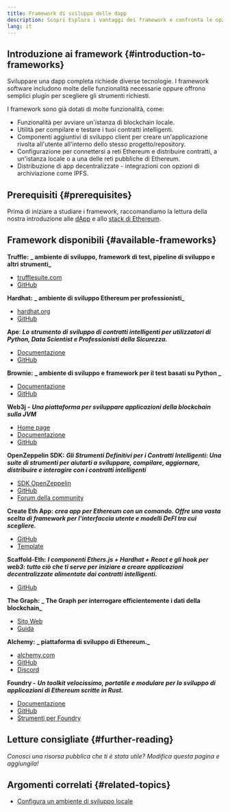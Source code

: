```yaml
---
title: Framework di sviluppo delle dapp
description: Scopri Esplora i vantaggi dei framework e confronta le opzioni disponibili.
lang: it
---
```


## Introduzione ai framework {#introduction-to-frameworks}

Sviluppare una dapp completa richiede diverse tecnologie. I framework software includono molte delle funzionalità necessarie oppure offrono semplici plugin per scegliere gli strumenti richiesti.

I framework sono già dotati di molte funzionalità, come:

- Funzionalità per avviare un'istanza di blockchain locale.
- Utilità per compilare e testare i tuoi contratti intelligenti.
- Componenti aggiuntivi di sviluppo client per creare un'applicazione rivolta all'utente all'interno dello stesso progetto/repository.
- Configurazione per connettersi a reti Ethereum e distribuire contratti, a un'istanza locale o a una delle reti pubbliche di Ethereum.
- Distribuzione di app decentralizzate - integrazioni con opzioni di archiviazione come IPFS.

## Prerequisiti {#prerequisites}

Prima di iniziare a studiare i framework, raccomandiamo la lettura della nostra introduzione alle [dApp](/developers/docs/dapps/) e allo [stack di Ethereum](/developers/docs/ethereum-stack/).

## Framework disponibili {#available-frameworks}

**Truffle:** **_ ambiente di sviluppo, framework di test, pipeline di sviluppo e altri strumenti_**

- [trufflesuite.com](https://www.trufflesuite.com/)
- [GitHub](https://github.com/trufflesuite/truffle)

**Hardhat:** **_ ambiente di sviluppo Ethereum per professionisti_**

- [hardhat.org](https://hardhat.org)
- [GitHub](https://github.com/nomiclabs/hardhat)

**Ape**: **_Lo strumento di sviluppo di contratti intelligenti per utilizzatori di Python, Data Scientist e Professionisti della Sicurezza._**

- [Documentazione](https://docs.apeworx.io/ape/stable/)
- [GitHub](https://github.com/ApeWorX/ape)

**Brownie:** **_ ambiente di sviluppo e framework per il test basati su Python _**

- [Documentazione](https://eth-brownie.readthedocs.io/en/latest/)
- [GitHub](https://github.com/eth-brownie/brownie)

**Web3j -** **_Una piattaforma per sviluppare applicazioni della blockchain sulla JVM_**

- [Home page](https://www.web3labs.com/web3j-sdk)
- [Documentazione](https://docs.web3j.io)
- [GitHub](https://github.com/web3j/web3j)

**OpenZeppelin SDK:** **_Gli Strumenti Definitivi per i Contratti Intelligenti: Una suite di strumenti per aiutarti a sviluppare, compilare, aggiornare, distribuire e interagire con i contratti intelligenti_**

- [SDK OpenZeppelin](https://openzeppelin.com/sdk/)
- [GitHub](https://github.com/OpenZeppelin/openzeppelin-sdk)
- [Forum della community](https://forum.openzeppelin.com/c/support/17)

**Create Eth App:** **_crea app per Ethereum con un comando. Offre una vasta scelta di framework per l'interfaccia utente e modelli DeFI tra cui scegliere._**

- [GitHub](https://github.com/paulrberg/create-eth-app)
- [Template](https://github.com/PaulRBerg/create-eth-app/tree/develop/templates)

**Scaffold-Eth:** **_I componenti Ethers.js + Hardhat + React e gli hook per web3: tutto ciò che ti serve per iniziare a creare applicazioni decentralizzate alimentate dai contratti intelligenti._**

- [GitHub](https://github.com/austintgriffith/scaffold-eth)

**The Graph:** **_ The Graph per interrogare efficientemente i dati della blockchain_**

- [Sito Web](https://thegraph.com/)
- [Guida](/developers/tutorials/the-graph-fixing-web3-data-querying/)

**Alchemy:** **_ piattaforma di sviluppo di Ethereum._**

- [alchemy.com](https://www.alchemy.com/)
- [GitHub](https://github.com/alchemyplatform)
- [Discord](https://discord.com/invite/A39JVCM)

**Foundry -** **_Un toolkit velocissimo, portatile e modulare per lo sviluppo di applicazioni di Ethereum scritte in Rust._**

- [Documentazione](https://book.getfoundry.sh/)
- [GitHub](https://github.com/gakonst/foundry/)
- [Strumenti per Foundry](https://github.com/crisgarner/awesome-foundry)

## Letture consigliate {#further-reading}

_Conosci una risorsa pubblica che ti è stata utile? Modifica questa pagina e aggiungila!_

## Argomenti correlati {#related-topics}

- [Configura un ambiente di sviluppo locale](/developers/local-environment/)
